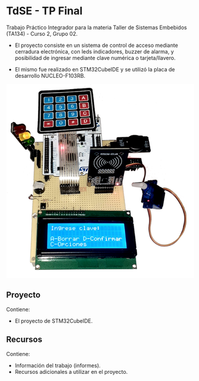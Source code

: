 # TdSE - TP Final
Trabajo Práctico Integrador para la materia Taller de Sistemas Embebidos (TA134) - Curso 2, Grupo 02.

- El proyecto consiste en un sistema de control de acceso mediante cerradura electrónica, con leds indicadores, buzzer de alarma, y posibilidad de ingresar mediante clave numérica o tarjeta/llavero.

- El mismo fue realizado en STM32CubeIDE y se utilizó la placa de desarrollo NUCLEO-F103RB.

![Imagen proyecto](Recursos/Implementacion_min.png)

## Proyecto
Contiene:
- El proyecto de STM32CubeIDE.

## Recursos
Contiene:
- Información del trabajo (informes).
- Recursos adicionales a utilizar en el proyecto.